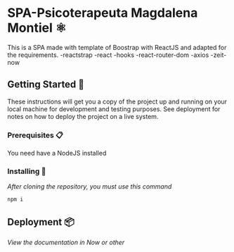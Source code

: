 # SPA-Psicoterapeuta Magdalena Montiel ⚛️

This is a SPA made with template of Boostrap with ReactJS and adapted for the requirements.
-reactstrap
-react
-hooks
-react-router-dom
-axios
-zeit-now

## Getting Started 🚀

These instructions will get you a copy of the project up and running on your local machine for development and testing purposes. See deployment for notes on how to deploy the project on a live system.

### Prerequisites 📋

You need have a NodeJS installed

### Installing 🔧

_After cloning the repository, you must use this command_

```
npm i
```

## Deployment 📦

_View the documentation in Now or other_
